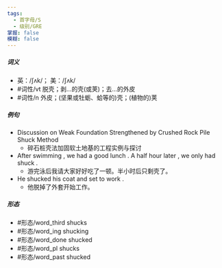 ```yaml
---
tags:
  - 首字母/S
  - 级别/GRE
掌握: false
模糊: false
---
```

##### 词义
- 英：/ʃʌk/； 美：/ʃʌk/
- #词性/vt  脱壳；剥…的壳(或荚)；去…的外皮
- #词性/n  外皮；(坚果或牡蛎、蛤等的)壳；(植物的)荚
##### 例句
- Discussion on Weak Foundation Strengthened by Crushed Rock Pile Shuck Method
	- 碎石桩壳法加固软土地基的工程实例与探讨
- After swimming , we had a good lunch . A half hour later , we only had shuck .
	- 游完泳后我请大家好好吃了一顿。半小时后只剩壳了。
- He shucked his coat and set to work .
	- 他脱掉了外套开始工作。
##### 形态
- #形态/word_third shucks
- #形态/word_ing shucking
- #形态/word_done shucked
- #形态/word_pl shucks
- #形态/word_past shucked
